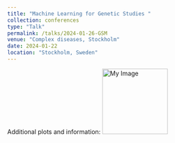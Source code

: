 ```yaml
---
title: "Machine Learning for Genetic Studies "
collection: conferences
type: "Talk"
permalink: /talks/2024-01-26-GSM
venue: "Complex diseases, Stockholm"
date: 2024-01-22
location: "Stockholm, Sweden"
---
```


Additional plots and information:
<img src="hedvig/images/conference/image.png" alt="My Image" title="My Image Title" width="150"/>
